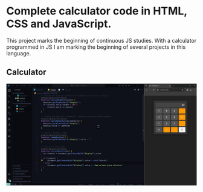 # Complete calculator code in HTML, CSS and JavaScript.
This project marks the beginning of continuous JS studies.
With a calculator programmed in JS I am marking the beginning of several projects in this language.

## Calculator

![Calculator](calc.jpeg)
